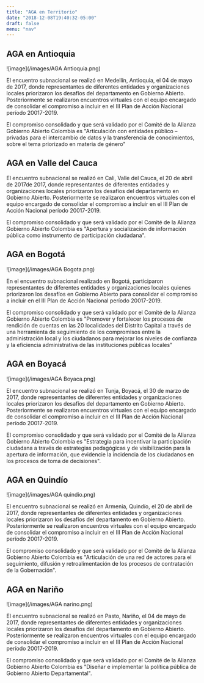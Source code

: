```yaml
---
title: "AGA en Territorio"
date: "2018-12-08T19:40:32-05:00"
draft: false
menu: "nav"
---
```


## AGA en Antioquia

![image](/images/AGA Antioquia.png)

El encuentro subnacional se realizó en Medellín, Antioquia, el 04 de mayo de 2017, donde representantes de diferentes entidades y organizaciones locales priorizaron los desafíos del departamento en Gobierno Abierto. Posteriormente se realizaron encuentros virtuales con el equipo encargado de consolidar el compromiso a incluir en el III Plan de Acción Nacional período 20017-2019.

El compromiso consolidado y que será validado por el Comité de la Alianza Gobierno Abierto Colombia es "Articulación con entidades público – privadas para el intercambio de datos y la transferencia de conocimientos, sobre el tema priorizado en materia de género"

## AGA en Valle del Cauca

El encuentro subnacional se realizó en Cali, Valle del Cauca, el 20 de abril de 2017de 2017, donde representantes de diferentes entidades y organizaciones locales priorizaron los desafíos del departamento en Gobierno Abierto. Posteriormente se realizaron encuentros virtuales con el equipo encargado de consolidar el compromiso a incluir en el III Plan de Acción Nacional período 20017-2019.

El compromiso consolidado y que será validado por el Comité de la Alianza Gobierno Abierto Colombia es "Apertura y socialización de información pública como instrumento de participación ciudadana".

## AGA en Bogotá

![image](/images/AGA Bogota.png)

En el encuentro subnacional realizado en Bogotá, participaron representantes de diferentes entidades y organizaciones locales quienes priorizaron los desafíos en Gobierno Abierto para consolidar el compromiso a incluir en el III Plan de Acción Nacional período 20017-2019.

El compromiso consolidado y que será validado por el Comité de la Alianza Gobierno Abierto Colombia es "Promover y fortalecer los procesos de rendición de cuentas en las 20 localidades del Distrito Capital a través de una herramienta de seguimiento de los compromisos entre la administración local y los ciudadanos para mejorar los niveles de confianza y la eficiencia administrativa de las instituciones públicas locales"

## AGA en Boyacá

![image](/images/AGA Boyaca.png)

El encuentro subnacional se realizó en Tunja, Boyacá, el 30 de marzo de 2017, donde representantes de diferentes entidades y organizaciones locales priorizaron los desafíos del departamento en Gobierno Abierto. Posteriormente se realizaron encuentros virtuales con el equipo encargado de consolidar el compromiso a incluir en el III Plan de Acción Nacional período 20017-2019.

El compromiso consolidado y que será validado por el Comité de la Alianza Gobierno Abierto Colombia es "Estrategia para incentivar la participación ciudadana a través de estrategias pedagógicas y de visibilización para la apertura de información, que evidencie la incidencia de los ciudadanos en los procesos de toma de decisiones".

## AGA en Quindío

![image](/images/AGA quindio.png)

El encuentro subnacional se realizó en Armenia, Quindío, el 20 de abril de 2017, donde representantes de diferentes entidades y organizaciones locales priorizaron los desafíos del departamento en Gobierno Abierto. Posteriormente se realizaron encuentros virtuales con el equipo encargado de consolidar el compromiso a incluir en el III Plan de Acción Nacional período 20017-2019.

El compromiso consolidado y que será validado por el Comité de la Alianza Gobierno Abierto Colombia es "Articulación de una red de actores para el seguimiento, difusión y retroalimentación de los procesos de contratación de la Gobernación".

## AGA en Nariño

![image](/images/AGA narino.png)

El encuentro subnacional se realizó en Pasto, Nariño, el 04 de mayo de 2017, donde representantes de diferentes entidades y organizaciones locales priorizaron los desafíos del departamento en Gobierno Abierto. Posteriormente se realizaron encuentros virtuales con el equipo encargado de consolidar el compromiso a incluir en el III Plan de Acción Nacional período 20017-2019.

El compromiso consolidado y que será validado por el Comité de la Alianza Gobierno Abierto Colombia es "Diseñar e implementar la política pública de Gobierno Abierto Departamental".

